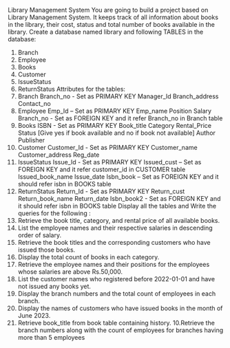 Library Management System
You are going to build a project based on Library Management System. It keeps track of all information about books in the library, their cost, status and total number of books available in the library.
Create a database named library and following TABLES in the database:
1. Branch
2. Employee
3. Books
4. Customer
5. IssueStatus
5. ReturnStatus
Attributes for the tables:
1. Branch
Branch_no - Set as PRIMARY KEY 
Manager_Id 
Branch_address 
Contact_no
2. Employee 
Emp_Id – Set as PRIMARY KEY 
Emp_name 
Position 
Salary
Branch_no - Set as FOREIGN KEY and it refer Branch_no in Branch table 
3. Books 
ISBN - Set as PRIMARY KEY 
Book_title 
Category 
Rental_Price 
Status [Give yes if book available and no if book not available] 
Author 
Publisher
4. Customer 
Customer_Id - Set as PRIMARY KEY 
Customer_name 
Customer_address 
Reg_date
5. IssueStatus 
Issue_Id - Set as PRIMARY KEY 
Issued_cust – Set as FOREIGN KEY and it refer customer_id in CUSTOMER table  Issued_book_name
Issue_date
Isbn_book – Set as FOREIGN KEY and it should refer isbn in BOOKS table
6. ReturnStatus 
Return_Id - Set as PRIMARY KEY 
Return_cust 
Return_book_name 
Return_date 
Isbn_book2 - Set as FOREIGN KEY and it should refer isbn in BOOKS table
Display all the tables and Write the queries for the following :
1. Retrieve the book title, category, and rental price of all available books.
2. List the employee names and their respective salaries in descending order of salary.
3. Retrieve the book titles and the corresponding customers who have issued those books.
4. Display the total count of books in each category.
5. Retrieve the employee names and their positions for the employees whose salaries are above Rs.50,000.
6. List the customer names who registered before 2022-01-01 and have not issued any books yet.
7. Display the branch numbers and the total count of employees in each branch.
8. Display the names of customers who have issued books in the month of June 2023.
9. Retrieve book_title from book table containing history.
10.Retrieve the branch numbers along with the count of employees for branches having more than 5 employees
